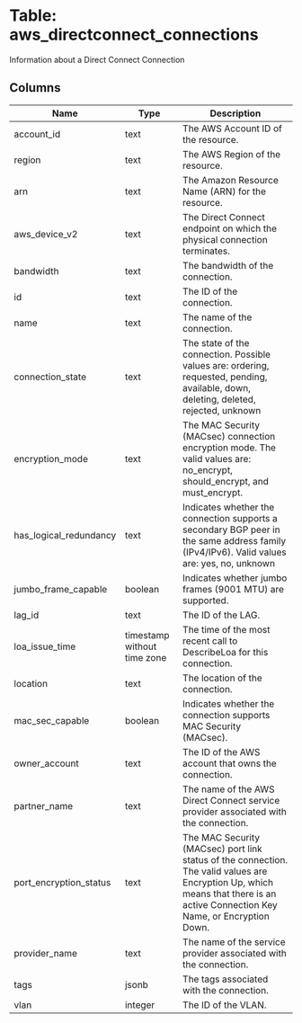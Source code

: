 
# Table: aws_directconnect_connections
Information about a Direct Connect Connection
## Columns
| Name        | Type           | Description  |
| ------------- | ------------- | -----  |
|account_id|text|The AWS Account ID of the resource.|
|region|text|The AWS Region of the resource.|
|arn|text|The Amazon Resource Name (ARN) for the resource.|
|aws_device_v2|text|The Direct Connect endpoint on which the physical connection terminates.|
|bandwidth|text|The bandwidth of the connection.|
|id|text|The ID of the connection.|
|name|text|The name of the connection.|
|connection_state|text|The state of the connection. Possible values are: ordering, requested, pending, available, down, deleting, deleted, rejected, unknown|
|encryption_mode|text|The MAC Security (MACsec) connection encryption mode. The valid values are: no_encrypt, should_encrypt, and must_encrypt.|
|has_logical_redundancy|text|Indicates whether the connection supports a secondary BGP peer in the same address family (IPv4/IPv6). Valid values are: yes, no, unknown|
|jumbo_frame_capable|boolean|Indicates whether jumbo frames (9001 MTU) are supported.|
|lag_id|text|The ID of the LAG.|
|loa_issue_time|timestamp without time zone|The time of the most recent call to DescribeLoa for this connection.|
|location|text|The location of the connection.|
|mac_sec_capable|boolean|Indicates whether the connection supports MAC Security (MACsec).|
|owner_account|text|The ID of the AWS account that owns the connection.|
|partner_name|text|The name of the AWS Direct Connect service provider associated with the connection.|
|port_encryption_status|text|The MAC Security (MACsec) port link status of the connection. The valid values are Encryption Up, which means that there is an active Connection Key Name, or Encryption Down.|
|provider_name|text|The name of the service provider associated with the connection.|
|tags|jsonb|The tags associated with the connection.|
|vlan|integer|The ID of the VLAN.|
